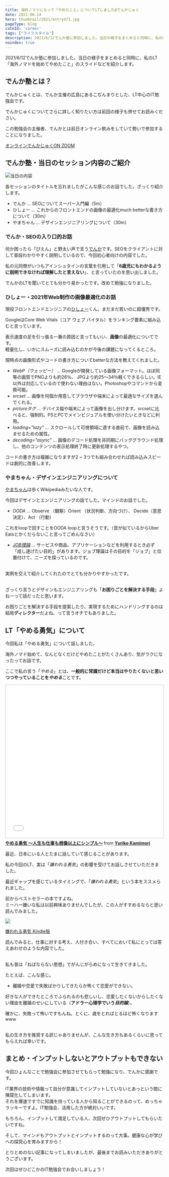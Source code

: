 ```yaml
---
title: 海外ノマドになって「やめたこと」についてLTしました@でんかじゅく
date: 2021-06-14
hero: thumbnail/2021/entry471.jpg
pageType: blog
cateId: 'career'
tags: ["ライフスタイル"]
description: 2021/6/12でんか塾に参加しました。当日の様子をまとめると同時に、私のLT「海外ノマドを始めてやめたこと」のスライドなどを紹介します。
noindex: true
---
```

2021/6/12でんか塾に参加しました。当日の様子をまとめると同時に、私のLT「海外ノマドを始めてやめたこと」のスライドなどを紹介します。
<prof></prof>

## でんか塾とは？
でんかじゅくとは、でんか主催の広島にあるこぢんまりとした、LT中心のIT勉強会です。

でんかじゅくについてさらに詳しく知りたい方は前回の様子も併せてお読みください。

<card slug="entry457"></card>

この勉強会の主催者、でんかとは前日オンライン飲みをしていて勢いで参加することになりました。

<msg txt="酔った勢いほど怖いものはない！！"></msg>

[オンラインでんかじゅくON ZOOM](https://connpass.com/event/215979/)

## でんか塾・当日のセッション内容のご紹介
![当日の内容](./images/06/entry471-1.jpg)

各セッションのタイトルを忘れましたがこんな感じのお話でした。ざっくり紹介します。

* でんか ... SEOについてスーパー入門編（5m）
* ひしょー ... これからのフロントエンドの画像の最適化much betterな書き方について（30m）
* やまちゃん ... デザインエンジニアリングについて（30m）

### でんか・SEOの入り口的お話
何か困ったら「ぴえん」と野太い声で言う[でんか](https://twitter.com/sassga)です。SEOをクライアントに対して普段わかりやすく説明しているので、今回初心者向けの内容でした。

<msg txt="私も日々反省してますが、専門用語が多いと専門外の人にはわかりにくいですよね。。。"></msg>

私の元同僚がいつもアインシュタインの言葉を引用して「**6歳児にもわかるように説明できなければ理解したと言えない**」、と言っていたのを思い出しました。

でんかのLTを聞いてとても分かり易かったです。改めて勉強になりました。

### ひしょー・2021年Web制作の画像最適化のお話
現役フロントエンドエンジニアの[ひしょー](https://twitter.com/__hisho__)くん。まだまだ若いのに超優秀です。

GoogleはCore Web Vitals（コア ウェブ バイタル）をランキング要素に組み込むと言っています。

表示速度の足を引っ張る一番の原因と言ってもいい、**画像**の最適化についてです。<br>軽量化し、いかにスムーズに読み込むのかが今後の課題になってくるところ。

現時点の画像形式やコードの書き方についてbetterな方法を教えてくれました。

* *WebP（ウェッピー）* ... Googleが開発している画像フォーマット。ほぼ同等の画質でPNGよりも約26％、 JPGより約25〜34％軽くできるらしい。IE以外は対応しているので使わない理由はない。Photoshopやコマンドから変換可能。
* *srcset* ... 画像を何個か用意してブラウザや端末によって最適なサイズを選んでくれる。
* *pictureタグ* ... デバイス幅や端末によって画像を出し分けます。srcsetに比べると、強制的。PSとPCでメインビジュアルを使い分けたいときなどに利用。
* *loading="lazy"* ... スクロールして可視領域に達する直前で、画像を読み込ませるための属性。
* *decoding="async"* ... 画像のデコード処理を非同期にバッググラウンド処理し、他のコンテンツの表示処理終了時に更新処理するやつ。

コードの書き方は複雑になりますが2 ~ 3つでも組み合わせれば読み込みスピードは劇的に改善します。

### やまちゃん・デザインエンジニアリングについて
[やまちゃん](https://twitter.com/ymnk4919)は歩くWikipediaみたいな人です。

今回はデザインとエンジニアリングの話でした。マインドのお話でした。

* *OODA* ... Observe （観察）Orient （状況判断、方向づけ）、 Decide（意思決定）、Act （行動）

これをloopで回すことをOODA loopと言うそうです。（音が似ているからUber Eatsとかくだらないこと言ってごめんなさい）

* *[JOB理論](https://media.bizmake.jp/method/about-jtbd/)* ... サービスや商品、アプリケーションなどを利用するとき必ず「成し遂げたい目的」があります。ジョブ理論はその目的を「ジョブ」と位置付けて、ニーズを探っているのです。

<br>実例を交えて紹介してくれたのでとても分かりやすかったです。

<br>ざっくり言うとデザインもエンジニアリングも「**お困りごとを解決する手段**」よねーって話だったと思います。

お困りごとを解決する手段を提案したり、実現するためにハンドリングするのは結局**ディレクター**だよね、って言うオチでもありました。

## LT「やめる勇気」について
今回私は「やめる勇気」について話しました。

海外ノマド始めて、なんとなくだけどやめたことがたくさんあり、気がラクになったってお話です。

ここで私の言う「*やめる*」とは、**一般的に常識だけど本当はやりたくないと思いつつやっていることを*やめる***ことです。

<msg txt="「これ、しないと社会人としてダメなんじゃないか？」とか<br>「ねばならないこと」って、ある種強迫観念にも近い気がします。"></msg>

<iframe src="//www.slideshare.net/slideshow/embed_code/key/yQnAy54IytrPEl" width="595" height="485" frameborder="0" marginwidth="0" marginheight="0" scrolling="no" style="border:1px solid #CCC; border-width:1px; margin-bottom:5px; max-width: 100%;" allowfullscreen> </iframe> <div style="margin-bottom:5px"> <strong> <a href="//www.slideshare.net/yurikamimori/ss-249332007" title="やめる勇気 〜人生も仕事も想像以上にシンプル〜" target="_blank">やめる勇気 〜人生も仕事も想像以上にシンプル〜</a> </strong> from <strong><a href="https://www.slideshare.net/yurikamimori" target="_blank">Yuriko Kamimori</a></strong> </div>

最近、日本にいる人とたまに話していて感じることがあります。

<msg txt="日本って「ねばならない」が溢れかえっていて生き辛そうだなぁ。。。<br>それの考え方をやめたらもっとラクになるだろうに。"></msg>

私の今回のLT、実は「*嫌われる勇気*」の影響を受けてお話しさせていただきました。

最近ギャップを感じているタイミングで、「*嫌われる勇気*」という本をススメられました。

前からベストセラーの本ですよね。<br>ミーハー嫌いな私は以前興味ありませんでしたが、この人がすすめるならと思い読んでみました。

<a href="https://www.amazon.co.jp/dp/B00H7RACY8?_encoding=UTF8&btkr=1&linkCode=li3&tag=ginnekoatel03-22&linkId=b660b3456554574133eb9f04858771d3&language=ja_JP&ref_=as_li_ss_il" target="_blank"><img border="0" src="//ws-fe.amazon-adsystem.com/widgets/q?_encoding=UTF8&ASIN=B00H7RACY8&Format=_SL250_&ID=AsinImage&MarketPlace=JP&ServiceVersion=20070822&WS=1&tag=ginnekoatel03-22&language=ja_JP" ></a><img src="https://ir-jp.amazon-adsystem.com/e/ir?t=ginnekoatel03-22&language=ja_JP&l=li3&o=9&a=B00H7RACY8" width="1" height="1" border="0" alt="" style="border:none !important; margin:0px !important;" />

[嫌われる勇気 Kindle版](https://amzn.to/3pX2UqV)

読んでみると、仕事に対する考え、人付き合い、すべてにおいて私にとっては答えあわせのような内容でした。

<br>私も昔は「ねばならない思想」でがんじがらめになって生きてきました。

たとえば、こんな感じ。

* 離婚や恋愛で失敗ばかりしてきたらか怖くて恋愛ができない。

好きな人ができたところでふられるのも悲しいし、恋愛したくないからしたくない理由を離婚のせいにしている（**アドラー心理学でいう*目的論***）。

確かに、失敗って怖いですもんね。とくに、歳をとればとるほど怖くなりますwww

<br>私の生き方を推奨する訳じゃありませんが、こんな生き方もあるくらいに思ってもらえれば幸いです。

## まとめ・インプットしないとアウトプットもできない
今回ひょんなことで勉強会に参加させてもらって勉強になり、でんかに感謝です。

IT業界の技術や情報って自分が意識してインプットしていないとあっという間に陳腐化してしまいます。<br>
それを爆速ですでに知識を持っている人から知ることができるのって、めっちゃラッキーですよ。IT勉強会、活用した方が絶対いいです。

もちろん、インプットして満足している人、次回ぜひアウトプットしてもらいたいですね。

<msg txt="アウトプットとインプットはセットです！！"></msg>


そして、マインドもアウトプットとインプットするのって大事。健康な心が学びへの探究心を育みますから！

とりとめのない記事になってしまいましたが、最後までお読みいただきありがとうございます。

次回はぜひどこかのIT勉強会でお会いしましょう！
